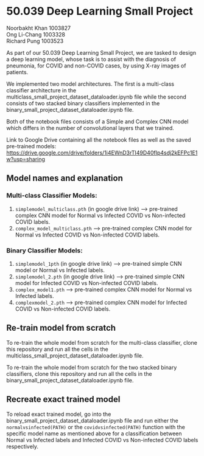 # 50.039 Deep Learning Small Project

Noorbakht Khan 1003827
<br/>
Ong Li-Chang 1003328
<br/>
Richard Pung 1003523

As part of our 50.039 Deep Learning Small Project, we are tasked to design a deep learning model, whose task is to assist with the
diagnosis of pneumonia, for COVID and non-COVID cases, by using X-ray images of patients.

We implemented two model architectures. The first is a multi-class classifier architecture in the multiclass_small_project_dataset_dataloader.ipynb file while the second consists of two stacked binary classifiers implemented in the binary_small_project_dataset_dataloader.ipynb file.

Both of the notebook files consists of a Simple and Complex CNN model which differs in the number of convolutional layers that we trained.

Link to Google Drive containing all the notebook files as well as the saved pre-trained models: https://drive.google.com/drive/folders/1i4EWnD3rTI49D40fIp4sdj2kEFPc1E1w?usp=sharing

## Model names and explanation

### Multi-class Classifier Models:

1. `simplemodel_multiclass.pth` (in google drive link) --> pre-trained complex CNN model for Normal vs Infected COVID vs Non-infected COVID labels.
2. `complex_model_multiclass.pth` --> pre-trained complex CNN model for Normal vs Infected COVID vs Non-infected COVID labels.

### Binary Classifier Models:

1. `simplemodel_1pth` (in google drive link) --> pre-trained simple CNN model or Normal vs Infected labels.
2. `simplemodel_2.pth` (in google drive link) --> pre-trained simple CNN model for Infected COVID vs Non-infected COVID labels.
3. `complex_model1.pth` --> pre-trained complex CNN model for Normal vs Infected labels.
4. `complexmodel_2.pth` --> pre-trained complex CNN model for Infected COVID vs Non-infected COVID labels.

## Re-train model from scratch

To re-train the whole model from scratch for the multi-class classifier, clone this repository and run all the cells in the multiclass_small_project_dataset_dataloader.ipynb file.

To re-train the whole model from scratch for the two stacked binary classifiers, clone this repository and run all the cells in the binary_small_project_dataset_dataloader.ipynb file.

## Recreate exact trained model

To reload exact trained model, go into the binary_small_project_dataset_dataloader.ipynb file and run either the `normalvsinfected(PATH)` or the `covidvsinfected(PATH)` function with the specific model name as mentioned above for a classification between Normal vs Infected labels and Infected COVID vs Non-infected COVID labels respectively.
